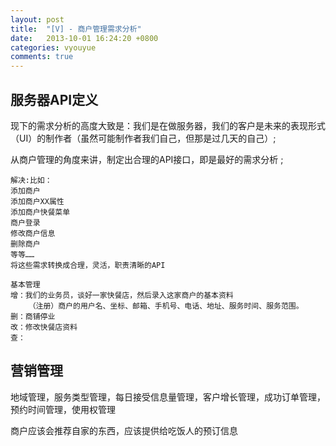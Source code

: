 ```yaml
---
layout: post
title:  "[V] - 商户管理需求分析"
date:   2013-10-01 16:24:20 +0800
categories: vyouyue
comments: true
---
```

## 服务器API定义
现下的需求分析的高度大致是：我们是在做服务器，我们的客户是未来的表现形式（UI）的制作者（虽然可能制作者我们自己，但那是过几天的自己）;

从商户管理的角度来讲，制定出合理的API接口，即是最好的需求分析 ;

```
解决:比如：
添加商户
添加商户XX属性
添加商户快餐菜单
商户登录
修改商户信息
删除商户
等等……
将这些需求转换成合理，灵活，职责清晰的API
```
```
基本管理
增：我们的业务员，谈好一家快餐店，然后录入这家商户的基本资料
	（注册）商户的用户名、坐标、邮箱、手机号、电话、地址、服务时间、服务范围。
删：商铺停业
改：修改快餐店资料
查：
```

## 营销管理
地域管理，服务类型管理，每日接受信息量管理，客户增长管理，成功订单管理，预约时间管理，使用权管理

商户应该会推荐自家的东西，应该提供给吃饭人的预订信息